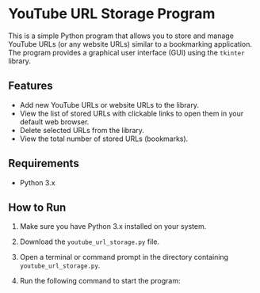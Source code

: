 # YouTube URL Storage Program

This is a simple Python program that allows you to store and manage YouTube URLs (or any website URLs) similar to a bookmarking application. The program provides a graphical user interface (GUI) using the `tkinter` library.

## Features

- Add new YouTube URLs or website URLs to the library.
- View the list of stored URLs with clickable links to open them in your default web browser.
- Delete selected URLs from the library.
- View the total number of stored URLs (bookmarks).

## Requirements

- Python 3.x

## How to Run

1. Make sure you have Python 3.x installed on your system.

2. Download the `youtube_url_storage.py` file.

3. Open a terminal or command prompt in the directory containing `youtube_url_storage.py`.

4. Run the following command to start the program:

